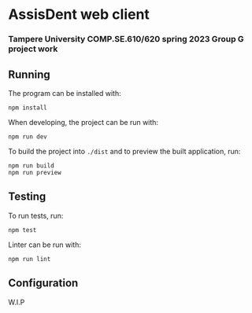 # AssisDent web client

### Tampere University COMP.SE.610/620 spring 2023 Group G project work 

## Running
The program can be installed with:
```
npm install
```
When developing, the project can be run with:
```
npm run dev
```
To build the project into `./dist` and to preview the built application, run:
```
npm run build
npm run preview
```

## Testing
To run tests, run:
```
npm test
```
Linter can be run with:
```
npm run lint
```

## Configuration
W.I.P
